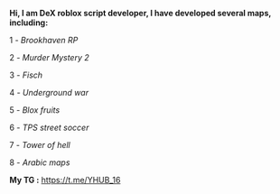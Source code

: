 **Hi, I am DeX
roblox script developer, I have developed several maps, including:**

1 - *Brookhaven RP*

2 - *Murder Mystery 2*

3 - *Fisch*

4 - *Underground war*

5 - *Blox fruits*

6 - *TPS street soccer*

7 - *Tower of hell*

8 - *Arabic maps*


**My TG :** https://t.me/YHUB_16
